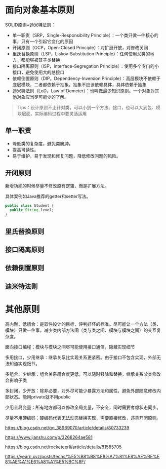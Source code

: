 # 面向对象基本原则

SOLID原则+迪米特法则：

* 单一职责（SRP，Single-Responsibility Principle）：一个类只做一件核心的事，只有一个引起它变化的原因
* 开闭原则（OCP，Open-Closed Principle）：对扩展开放，对修改关闭
* 里氏替换原则（LSP，Liskov-Substitution Principle）：任何使用父类的地方，都能够被其子类替换
* 接口隔离原则（ISP，Interface-Segregation Principle）：使用多个专门的小接口，避免使用大的总接口
* 依赖倒置原则（DIP，Dependency-Inversion Principle）：高层模块不依赖于底层模块，二者都依赖于抽象。抽象不应该依赖具体，具体依赖于抽象
* 迪米特法则（LoD，Law of Demeter）：也叫做最少知识原则。一个对象对其他对象应当尽可能少的了解。

> Tips：设计原则不止针对类，可以小到一个方法、接口，也可以大到包、模块层面。实际编码过程中要灵活运用

## 单一职责

* 降低类的复杂度，避免类臃肿。
* 提高可读性。
* 易于维护，易于发现和修复问题，降低修改问题的风险。

## 开闭原则

新增功能的时候尽量不修改原有逻辑，而是扩展方法。

具体案例如Java推荐的getter和setter写法。

```java
public class Student {
  public String level;
}
```

## 里氏替换原则

## 接口隔离原则

## 依赖倒置原则

## 迪米特法则



# 其他原则

高内聚、低耦合：是软件设计的目标，评判好坏的标准。尽可能让一个方法（类、模块）只做一件事，减少类内部方法间（类与类之间、模块与模块之间）的交互复杂度。

面向接口编程：模块与模块之间尽可能使用接口通信，隐藏实现细节

多用接口，少用继承：继承关系比实现关系更紧密。由于接口不包含实现，外部无法知道实现细节。

多组合、少继承：组合关系耦合度更低，可以随时移除和替换，继承关系父类修改会影响子类

多封闭，少开放：除非必要，对外尽可能少暴露方法和属性，避免外部随意修改内部状态。能用private就不用public

少用全局变量：所有地方都可以修改全局变量，不安全，同时需要考虑状态同步。

尽量不用硬编码：硬编码代表无法动态替换实现，需要直接修改，违背开闭原则。

https://blog.csdn.net/qq_38969070/article/details/80733239

https://www.jianshu.com/p/3268264ae581

https://blog.csdn.net/rocketeerli/article/details/81585705

https://yearn.xyz/posts/techs/%E5%B8%B8%E8%A7%81%E8%AE%BE%E8%AE%A1%E6%A8%A1%E5%BC%8F/
